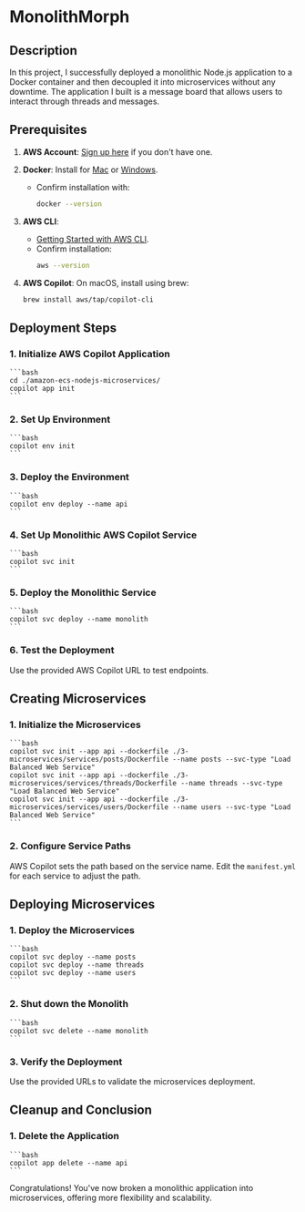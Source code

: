 # MonolithMorph

## Description

In this project, I successfully deployed a monolithic Node.js application to a Docker container and then decoupled it into microservices without any downtime. The application I built is a message board that allows users to interact through threads and messages.

## Prerequisites

1. **AWS Account**: [Sign up here](https://aws.amazon.com/) if you don't have one.
2. **Docker**: Install for [Mac](https://docs.docker.com/docker-for-mac/install/) or [Windows](https://docs.docker.com/docker-for-windows/install/). 
   - Confirm installation with:
     ```bash
     docker --version
     ```

3. **AWS CLI**: 
    - [Getting Started with AWS CLI](https://docs.aws.amazon.com/cli/latest/userguide/cli-chap-welcome.html).
    - Confirm installation:
      ```bash
      aws --version
      ```

4. **AWS Copilot**: On macOS, install using brew:
    ```bash
    brew install aws/tap/copilot-cli
    ```

## Deployment Steps

### 1. Initialize AWS Copilot Application
    ```bash
    cd ./amazon-ecs-nodejs-microservices/
    copilot app init
    ```

### 2. Set Up Environment
    ```bash
    copilot env init
    ```

### 3. Deploy the Environment
    ```bash
    copilot env deploy --name api
    ```

### 4. Set Up Monolithic AWS Copilot Service
    ```bash
    copilot svc init
    ```

### 5. Deploy the Monolithic Service
    ```bash
    copilot svc deploy --name monolith
    ```

### 6. Test the Deployment
Use the provided AWS Copilot URL to test endpoints.

## Creating Microservices

### 1. Initialize the Microservices
    ```bash
    copilot svc init --app api --dockerfile ./3-microservices/services/posts/Dockerfile --name posts --svc-type "Load Balanced Web Service"
    copilot svc init --app api --dockerfile ./3-microservices/services/threads/Dockerfile --name threads --svc-type "Load Balanced Web Service"
    copilot svc init --app api --dockerfile ./3-microservices/services/users/Dockerfile --name users --svc-type "Load Balanced Web Service"
    ```

### 2. Configure Service Paths
AWS Copilot sets the path based on the service name. Edit the `manifest.yml` for each service to adjust the path.

## Deploying Microservices

### 1. Deploy the Microservices
    ```bash
    copilot svc deploy --name posts
    copilot svc deploy --name threads
    copilot svc deploy --name users
    ```

### 2. Shut down the Monolith
    ```bash
    copilot svc delete --name monolith
    ```

### 3. Verify the Deployment
Use the provided URLs to validate the microservices deployment.

## Cleanup and Conclusion

### 1. Delete the Application
    ```bash
    copilot app delete --name api
    ```

Congratulations! You've now broken a monolithic application into microservices, offering more flexibility and scalability.
